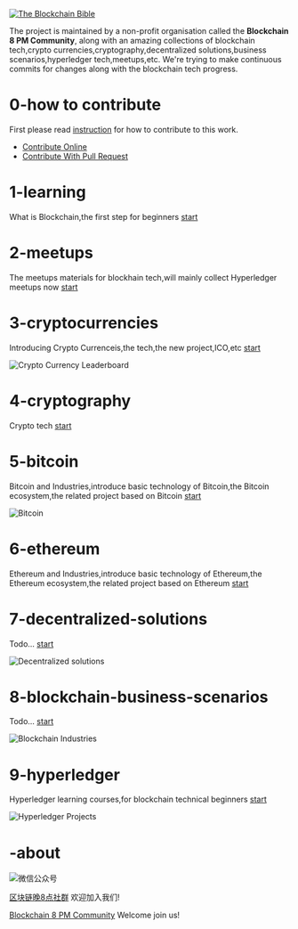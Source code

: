 <a href="https://github.com/the-blockchain-bible/readme"><img src="https://raw.githubusercontent.com/the-blockchain-bible/readme/master/assets/logo.png" alt="The Blockchain Bible" /></a>

The project is maintained by a non-profit organisation called the **Blockchain 8 PM Community**, along with an amazing collections of blockchain tech,crypto currencies,cryptography,decentralized solutions,business scenarios,hyperledger tech,meetups,etc. We're trying to make continuous commits for changes along with the blockchain tech progress.

# 0-how to contribute
First please read [instruction](https://github.com/the-blockchain-bible/readme/wiki) for how to contribute to this work.

- [Contribute Online](https://github.com/the-blockchain-bible/readme/wiki/How-To-Contribute-Online)
- [Contribute With Pull Request](https://github.com/the-blockchain-bible/readme/wiki/How-To-Contribute-With-Pull-Request)

# 1-learning

What is Blockchain,the first step for beginners  [start](https://github.com/the-blockchain-bible/readme/tree/master/1-learning)

# 2-meetups
The meetups materials for blockhain tech,will mainly collect Hyperledger meetups now [start](https://github.com/the-blockchain-bible/readme/tree/master/2-meetups)

# 3-cryptocurrencies

Introducing Crypto Currenceis,the tech,the new project,ICO,etc  [start](https://github.com/the-blockchain-bible/readme/tree/master/3-cryptocurrencies)

![Crypto Currency Leaderboard](https://raw.githubusercontent.com/the-blockchain-bible/readme/master/assets/cryptocurrency.png)

# 4-cryptography

Crypto tech  [start](https://github.com/the-blockchain-bible/readme/tree/master/4-cryptography)

# 5-bitcoin

Bitcoin and Industries,introduce basic technology of Bitcoin,the Bitcoin ecosystem,the related project based on Bitcoin  [start](https://github.com/the-blockchain-bible/readme/tree/master/5-bitcoin)

![Bitcoin](https://raw.githubusercontent.com/the-blockchain-bible/readme/master/assets/bitcoin.png)

# 6-ethereum

Ethereum and Industries,introduce basic technology of Ethereum,the Ethereum ecosystem,the related project based on Ethereum  [start](https://github.com/the-blockchain-bible/readme/tree/master/6-ethereum)

# 7-decentralized-solutions

Todo...  [start](https://github.com/the-blockchain-bible/readme/tree/master/7-decentralized-solutions)

![Decentralized solutions](https://raw.githubusercontent.com/the-blockchain-bible/readme/master/assets/home.png)

# 8-blockchain-business-scenarios

Todo...  [start](https://github.com/the-blockchain-bible/readme/tree/master/8-blockchain-business-scenarios)

![Blockchain Industries](https://raw.githubusercontent.com/the-blockchain-bible/readme/master/assets/blockchain%26industies.png)

# 9-hyperledger

Hyperledger learning courses,for blockchain technical beginners  [start](https://github.com/the-blockchain-bible/readme/tree/master/9-hyperledger)

![Hyperledger Projects](https://raw.githubusercontent.com/the-blockchain-bible/readme/master/assets/hyperledger.png)

# -about

![微信公众号](https://raw.githubusercontent.com/the-blockchain-bible/readme/master/assets/official.png)

[区块链晚8点社群](http://mp.weixin.qq.com/s/6LUlhJNCbZRZcq0IvSntsg) 欢迎加入我们!

[Blockchain 8 PM Community](http://mp.weixin.qq.com/s/6LUlhJNCbZRZcq0IvSntsg) Welcome join us!
